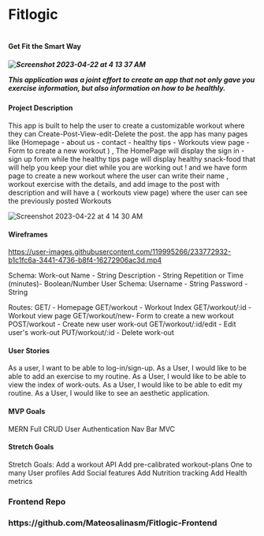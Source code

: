 <h1>Fitlogic<h1>
<h4>Get Fit the Smart Way<h5>
  
  ![Screenshot 2023-04-22 at 4 13 37 AM](https://user-images.githubusercontent.com/119995266/233773197-d5e5a785-0281-4d54-bf4e-7adbb11d7d17.png)



This application was a joint effort to create an app that not only gave you exercise information, but also information on how to be healthly.

<h4>Project Description</h4>
This app is built to help the user to create a customizable workout where they can Create-Post-View-edit-Delete the post. the app has many pages like (Homepage - about us - contact - healthy tips - Workouts view page - Form to create a new workout ) , The HomePage will display the sign in - sign up form while the healthy tips page will display healthy snack-food that will help you keep your diet while you are working out !
and we have form page to create a new workout where the user can write their name , workout exercise with the details, and add image to the post with description and will have a ( workouts view page) where the user can see the previously posted Workouts
  

  
![Screenshot 2023-04-22 at 4 14 30 AM](https://user-images.githubusercontent.com/119995266/233773225-ccc9e5c2-7a8c-4e84-93e3-3f581c2b2f57.png)
  


<h4>Wireframes</h4>



https://user-images.githubusercontent.com/119995266/233772932-b1c1fc6a-3441-4736-b8f4-16272906ac3d.mp4



Schema:
Work-out Name - String
Description - String
Repetition or Time (minutes)- Boolean/Number
User Schema:
Username - String
Password - String

Routes:
GET/ - Homepage
GET/workout - Workout Index
GET/workout/:id - Workout view page
GET/workout/new- Form to create a new workout
POST/workout - Create new user work-out
GET/workout/:id/edit - Edit user's work-out
PUT/workout/:id - Delete work-out

<h4>User Stories</h4>
As a user, I want to be able to log-in/sign-up.
As a User, I would like to be able to add an exercise to my routine.
As a User, I would like to be able to view the index of work-outs.
As a User, I would like to be able to edit my routine.
As a User, I would like to see an aesthetic application.

<h4>MVP Goals</h4>
MERN
Full CRUD
User Authentication
Nav Bar
MVC

<h4>Stretch Goals</h4>
Stretch Goals:
Add a workout API
Add pre-calibrated workout-plans
One to many User profiles
Add Social features
Add Nutrition tracking
Add Health metrics
  
  
<h3>Frontend Repo<h3>
https://github.com/Mateosalinasm/Fitlogic-Frontend